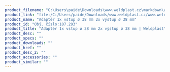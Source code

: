 ```yaml
---
product_filename: "C:\Users\paide\Downloads\www.weldplast.cz\markdown\adapter-1x-vstup-o-38-mm-2x-vystup-o-38-mm.md"
product_link: "file:/C:/Users/paide/Downloads/www.weldplast.cz/www.weldplast.cz/adapter-1x-vstup-o-38-mm-2x-vystup-o-38-mm"
product_name: "Adaptér 1x vstup ø 38 mm 2x výstup ø 38 mm"
product_id: "Obj. číslo:107.293"
product_title: "Adaptér 1x vstup ø 38 mm 2x výstup ø 38 mm | Weldplast"
product_desc: ""
product_specs: ""
product_downloads: ""
product_href: ""
product_desc_2: ""
product_accessories: ""
product_similar: ""
---
```

